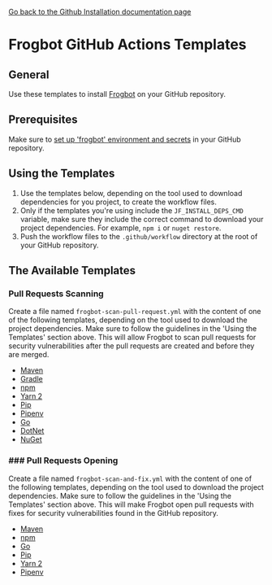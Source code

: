 [Go back to the Github Installation documentation page](../../install-github.md)
# Frogbot GitHub Actions Templates
## General
Use these templates to install [Frogbot](https://github.com/jfrog/frogbot/blob/master/README.md#frogbot) on your GitHub repository.

## Prerequisites
Make sure to [set up 'frogbot' environment and secrets](../../README.md#setting-up-frogbot-on-github-repositories) in
your GitHub repository.

## Using the Templates
1. Use the templates below, depending on the tool used to download dependencies for you project, to create the workflow files.
2. Only if the templates you're using include the `JF_INSTALL_DEPS_CMD` variable, make sure they include the correct command to download your project dependencies. For example, `npm i` or `nuget restore`. 
3. Push the workflow files to the `.github/workflow` directory at the root of your GitHub repository.

## The Available Templates

### Pull Requests Scanning

Create a file named `frogbot-scan-pull-request.yml` with the content of one of the following templates, depending on the
tool used to download the project dependencies. Make sure to follow the guidelines in the 'Using the Templates' section
above. This will allow Frogbot to scan pull requests for security vulnerabilities after the pull requests are created
and before they are merged.

- [Maven](scan-pull-request/frogbot-scan-pr-maven.yml)
- [Gradle](scan-pull-request/frogbot-scan-pr-gradle.yml)
- [npm](scan-pull-request/frogbot-scan-pr-npm.yml)
- [Yarn 2](scan-pull-request/frogbot-scan-pr-yarn.yml)
- [Pip](scan-pull-request/frogbot-scan-pr-pip.yml)
- [Pipenv](scan-pull-request/frogbot-scan-pr-pipenv.yml)
- [Go](scan-pull-request/frogbot-scan-pr-go.yml)
- [DotNet](scan-pull-request/frogbot-scan-pr-dotnet.yml)
- [NuGet](scan-pull-request/frogbot-scan-pr-nuget.yml)

### ### Pull Requests Opening

Create a file named `frogbot-scan-and-fix.yml` with the content of one of the following templates, depending on the tool
used to download the project dependencies. Make sure to follow the guidelines in the 'Using the Templates' section
above. This will make Frogbot open pull requests with fixes for security vulnerabilities found in the GitHub repository.

- [Maven](scan-and-fix/frogbot-scan-and-fix-maven.yml)
- [npm](scan-and-fix/frogbot-scan-and-fix-npm.yml)
- [Go](scan-and-fix/frogbot-scan-and-fix-go.yml)
- [Pip](scan-and-fix/frogbot-scan-and-fix-pip.yml)
- [Yarn 2](scan-and-fix/frogbot-scan-and-fix-yarn.yml)
- [Pipenv](scan-and-fix/frogbot-scan-and-fix-pipenv.yml)
